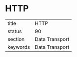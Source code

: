 # HTTP


|          |                |
| -------- | -------------- |
| title    | HTTP           | 
| status   | 90             |
| section  | Data Transport |
| keywords | Data Transport |


